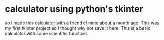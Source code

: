 # calculator using python's tkinter
so i made this calculator with a [friend](https://github.com/cocomo29)  of mine about a month ago. This was my first tkinter project so I thought why not save it here. This is a basic calculator with some scientific functions
